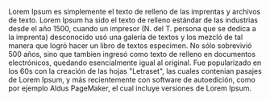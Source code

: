 Lorem Ipsum es simplemente el texto de relleno de las imprentas y archivos de texto. Lorem Ipsum ha sido el texto de relleno estándar
 de las industrias desde el año 1500, cuando un impresor (N. del T. persona que se dedica a la imprenta) desconocido usó una galería de 
 textos y los mezcló de tal manera que logró hacer un libro de textos especimen. No sólo sobrevivió 500 años, sino que tambien ingresó 
 como texto de relleno en documentos electrónicos, quedando esencialmente igual al original. Fue popularizado en los 60s con la
  creación de las hojas "Letraset", las cuales contenian pasajes de Lorem Ipsum, y más recientemente con software de autoedición, como 
  por ejemplo Aldus PageMaker, el cual incluye versiones de Lorem Ipsum.